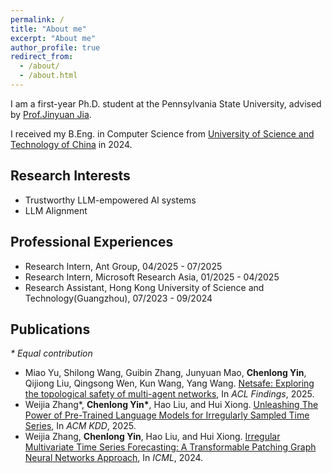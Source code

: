```yaml
---
permalink: /
title: "About me"
excerpt: "About me"
author_profile: true
redirect_from: 
  - /about/
  - /about.html
---
```


I am a first-year Ph.D. student at the Pennsylvania State University, advised by [Prof.Jinyuan Jia](https://jinyuan-jia.github.io/).

I received my B.Eng. in Computer Science from [University of Science and Technology of China](https://en.ustc.edu.cn/) in 2024.



## Research Interests

* Trustworthy LLM-empowered AI systems
* LLM Alignment

## Professional Experiences

* Research Intern, Ant Group, 04/2025 - 07/2025
* Research Intern, Microsoft Research Asia, 01/2025 - 04/2025
* Research Assistant, Hong Kong University of Science and Technology(Guangzhou), 07/2023 - 09/2024

## Publications

*\* Equal contribution*

* Miao Yu, Shilong Wang, Guibin Zhang, Junyuan Mao, **Chenlong Yin**, Qijiong Liu, Qingsong Wen, Kun Wang, Yang Wang. [Netsafe: Exploring the topological safety of multi-agent networks](https://arxiv.org/abs/2410.15686), In *ACL Findings*, 2025.
* Weijia Zhang\*, **Chenlong Yin\***, Hao Liu, and Hui Xiong. [Unleashing The Power of Pre-Trained Language Models for Irregularly Sampled Time Series](https://arxiv.org/abs/2408.08328), In *ACM KDD*, 2025.
* Weijia Zhang, **Chenlong Yin**, Hao Liu, and Hui Xiong. [Irregular Multivariate Time Series Forecasting: A Transformable Patching Graph Neural Networks Approach](https://openreview.net/pdf?id=UZlMXUGI6e), In *ICML*, 2024.
